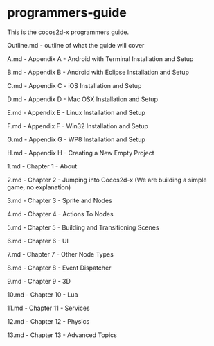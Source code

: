 programmers-guide
=================

This is the cocos2d-x programmers guide.

Outline.md - outline of what the guide will cover

A.md - Appendix A - Android with Terminal Installation and Setup

B.md - Appendix B - Android with Eclipse Installation and Setup

C.md - Appendix C - iOS Installation and Setup

D.md - Appendix D - Mac OSX Installation and Setup

E.md - Appendix E - Linux Installation and Setup

F.md - Appendix F - Win32 Installation and Setup

G.md - Appendix G - WP8 Installation and Setup

H.md - Appendix H - Creating a New Empty Project

1.md - Chapter 1 - About

2.md - Chapter 2 - Jumping into Cocos2d-x (We are building a simple game, no explanation)

3.md - Chapter 3 - Sprite and Nodes

4.md - Chapter 4 - Actions To Nodes

5.md - Chapter 5 - Building and Transitioning Scenes

6.md - Chapter 6 - UI

7.md - Chapter 7 - Other Node Types

8.md - Chapter 8 - Event Dispatcher

9.md - Chapter 9 - 3D

10.md - Chapter 10 - Lua

11.md - Chapter 11 - Services

12.md - Chapter 12 - Physics

13.md - Chapter 13 - Advanced Topics

